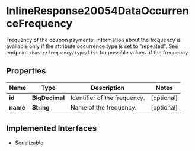 

# InlineResponse20054DataOccurrenceFrequency

Frequency of the coupon payments. Information about the frequency is available only if the attribute occurrence.type is set to \"repeated\". See endpoint `/basic/frequency/type/list` for possible values of the frequency.

## Properties

Name | Type | Description | Notes
------------ | ------------- | ------------- | -------------
**id** | **BigDecimal** | Identifier of the frequency. |  [optional]
**name** | **String** | Name of the frequency. |  [optional]


## Implemented Interfaces

* Serializable


